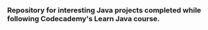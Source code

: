 ### Repository for interesting Java projects completed while following Codecademy's Learn Java course.
